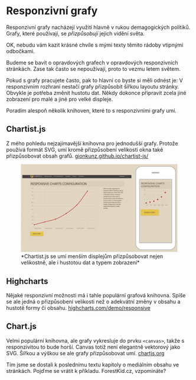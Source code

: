 # Responzivní grafy

Responzivní grafy nacházejí využití hlavně v rukou demagogických politiků. Grafy, které používají, se *přizpůsobují* jejich vidění světa.

OK, nebudu vám kazit krásné chvíle s mými texty těmito rádoby vtipnými odbočkami. 

<!-- AdSnippet -->

Budeme se bavit o opravdových grafech v opravdových responzivních stránkách. Zase tak často se nepoužívají, proto to vezmu letem světem.

Pokud s grafy pracujete často, pak to hlavní co byste si měli odnést je: V responzivním rozhraní nestačí grafy přizpůsobit šířkou layoutu stránky. Obvykle je potřeba změnit hustotu dat. Někdy dokonce připravit zcela jiné zobrazení pro malé a jiné pro velké displeje.

Poradím alespoň několik knihoven, které to s responzivními grafy umí.

## Chartist.js

Z mého pohledu nejzajímavější knihovna pro jednodušší grafy. Protože používá formát SVG, umí kromě přizpůsobení velikosti okna také přizpůsobovat obsah grafů. [gionkunz.github.io/chartist-js/](https://gionkunz.github.io/chartist-js/)

<figure>
<img src="dist/images/original/chartist-js.jpg" alt="Chartist.js">
<figcaption markdown="1">    
*Chartist.js se umí menším displejům přizpůsobovat nejen velikostně, ale i hustotou dat a typem  zobrazení*
</figcaption> 
</figure>

## Highcharts

Nějaké responzivní možnosti má i tahle populární grafová knihovna. Spíše se ale jedná o přizpůsobení velikosti než o adekvátní změny v obsahu a hustotě formy či obsahu.  [highcharts.com/demo/responsive](http://www.highcharts.com/demo/responsive)

## Chart.js

Velmi populární knihovna, ale grafy vykresluje do prvku `<canvas>`, takže s responzivitou to bude horší. Canvas totiž není elegantně vektorový jako SVG. Šířkou a výškou se ale grafy přizpůsobovat umí. [chartjs.org](http://www.chartjs.org/)

<div class="ebook-only" markdown="1">
  Tím jsme se dostali k poslednímu textu kapitoly o mediálním obsahu ve stránkách. Pojďme se vrátit k příkladu. ForestKid.cz, vzpomínáte?
</div>

<!-- AdSnippet -->
